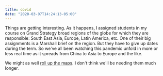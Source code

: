 ```yaml
---
title: covid
date: "2020-03-07T14:24:13-05:00"
---
```


Things are getting interesting. As it happens, I assigned students in my course on Grand Strategy broad regions of the globe for which they are responsible: South East Asia, Europe, Latin America, etc. One of their big assignments is a Marshall brief on the region. But they have to give up dates during the term. So we've all been watching this pandemic unfold in more or less real time as it spreads from China to Asia to Europe and the like.

We might as well [roll up the maps](https://en.wikipedia.org/wiki/William_Pitt_the_Younger#Second_premiership). I don't think we'll be needing them much longer.
